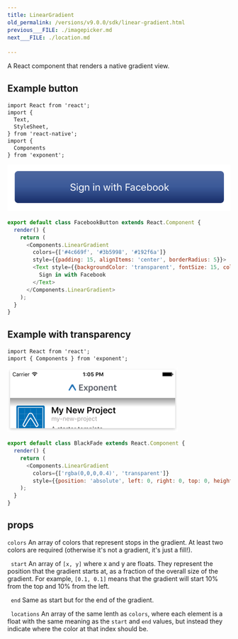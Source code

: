 ```yaml
---
title: LinearGradient
old_permalink: /versions/v9.0.0/sdk/linear-gradient.html
previous___FILE: ./imagepicker.md
next___FILE: ./location.md

---
```


A React component that renders a native gradient view.

## Example button


    import React from 'react';
    import {
      Text,
      StyleSheet,
    } from 'react-native';
    import {
      Components
    } from 'exponent';

![](./gradient-button-example.png)

```javascript
export default class FacebookButton extends React.Component {
  render() {
    return (
      <Components.LinearGradient
        colors={['#4c669f', '#3b5998', '#192f6a']}
        style={{padding: 15, alignItems: 'center', borderRadius: 5}}>
        <Text style={{backgroundColor: 'transparent', fontSize: 15, color: '#fff'}}>
          Sign in with Facebook
        </Text>
      </Components.LinearGradient>
    );
  }
}
```

## Example with transparency


    import React from 'react';
    import { Components } from 'exponent';

![](./gradient-transparency-example.png)

```javascript
export default class BlackFade extends React.Component {
  render() {
    return (
      <Components.LinearGradient
        colors={['rgba(0,0,0,0.4)', 'transparent']}
        style={{position: 'absolute', left: 0, right: 0, top: 0, height: 20}} />
    );
  }
}
```

## props

 `colors`
An array of colors that represent stops in the gradient. At least two colors are required (otherwise it's not a gradient, it's just a fill!).

 
 `start`
An array of `[x, y]` where x and y are floats. They represent the position that the gradient starts at, as a fraction of the overall size of the gradient. For example, `[0.1, 0.1]` means that the gradient will start 10% from the top and 10% from the left.

 
 `end`
Same as start but for the end of the gradient.

 
 `locations`
An array of the same lenth as `colors`, where each element is a float with the same meaning as the `start` and `end` values, but instead they indicate where the color at that index should be.
